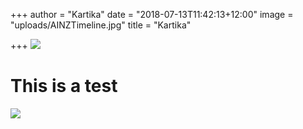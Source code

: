 +++
author = "Kartika"
date = "2018-07-13T11:42:13+12:00"
image = "uploads/AINZTimeline.jpg"
title = "Kartika"

+++
![](uploads/DSCF3639.jpg)

# This is a test

![](uploads/DSCF3639.jpg)